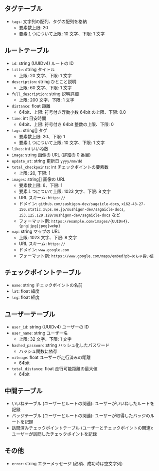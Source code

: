 ## タグテーブル

- `tags`: 文字列の配列、タグの配列を格納
  - 要素数上限: 20
  - 要素１つについて上限: 10 文字、下限: 1 文字

## ルートテーブル

- `id`: string (UUIDv4) ルートの ID
- `title`: string タイトル
  - 上限: 20 文字、下限: 1 文字
- `description`: string ひとこと説明
  - 上限: 60 文字、下限: 1 文字
- `full_description`: string 説明詳細
  - 上限: 200 文字、下限: 1 文字
- `distance`: float 距離
  - 64bit、上限: 符号付き浮動小数 64bit の上限、下限: 0.0
- `time`: int 目安時間
  - 64bit、上限: 符号付き 64bit 整数の上限、下限: 0
- `tags`: string[] タグ
  - 要素数上限: 20、下限: 1
  - 要素１つについて上限: 10 文字、下限: 1 文字
- `likes`: int いいね数
- `image`: string 画像の URL (詳細の 0 番目)
- `update_at`: string 更新日 `yyyy/mm/dd`
- `total_checkpoints`: int チェックポイントの要素数
  - 上限: 20, 下限: 1
- `images`: string[] 画像の URL
  - 要素数上限: 6、下限: 1
  - 要素１つについて上限: 1023 文字、下限: 8 文字
  - URL スキーム: `https://`
  - ドメイン: `github.com/sushigon-dev/sagaicle-docs`, `x162-43-27-150.static.xvps.ne.jp/sushigon-dev/sagaicle-docs`, `153.125.129.128/sushigon-dev/sagaicle-docs` など
  - フォーマット例: `https://example.com/images/{UUIDv4}.{png|jpg|jpeg|webp}`
- `map`: string マップの URL
  - 上限: 1023 文字、下限: 8 文字
  - URL スキーム: `https://`
  - ドメイン: `www.google.com`
  - フォーマット例: `https://www.google.com/maps/embed?pb=めちゃ長い値`

## チェックポイントテーブル

- `name`: string チェックポイントの名前
- `lat`: float 緯度
- `lng`: float 経度

## ユーザーテーブル

- `user_id`: string (UUIDv4) ユーザーの ID
- `user_name`: string ユーザー名
  - 上限: 32 文字、下限: 1 文字
- `hashed_password`:string ハッシュ化したパスワード
  - ハッシュ関数に依存
- `mileage`: float ユーザーが走行済みの距離
  - 64bit
- `total_distance`: float 走行可能距離の最大値
  - 64bit

## 中間テーブル

- いいねテーブル (ユーザーとルートの関連): ユーザーがいいねしたルートを記録
- バッジテーブル (ユーザーとルートの関連): ユーザーが取得したバッジのルートを記録
- 訪問済みチェックポイントテーブル (ユーザーとチェックポイントの関連): ユーザーが訪問したチェックポイントを記録

## その他

- `error`: string エラーメッセージ (必須、成功時は空文字列)
